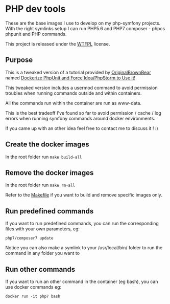 # PHP dev tools


These are the base images I use to develop on my php-symfony projects.
With the right symlinks setup I can run PHP5.6 and PHP7 composer - phpcs phpunit and PHP commands.
 
This project is released under the [WTFPL](LICENSE) license.
## Purpose

This is a tweaked version of a tutorial provided by [OriginalBrownBear](http://obrown.io/) named [Dockerize PhpUnit and Force Idea/PhpStorm to Use it!
](http://obrown.io/2015/12/23/phpunit-docker-phpstorm.html)

This tweaked version includes a usermod command to avoid permission troubles when running commands outside and within containers.

All the commands run within the container are run as www-data. 

This is the best tradeoff I've found so far to avoid permission / cache / log errors when running symfony commands around docker environments.

If you came up with an other idea feel free to contact me to discuss it ! :)

## Create the docker images

In the root folder run 
`make build-all`

## Remove the docker images

In the root folder run
`make rm-all`

Refer to the [Makefile](Makefile) if you want to build and remove specific images only. 

## Run predefined commands

If you want to run predefined commands, you can run the corresponding files with your own parameters, eg:

`php7/composer7 update`

Notice you can also make a symlink to your /usr/local/bin/ folder to run the command in any folder you want to

## Run other commands

If you want to run an other command in the container (eg bash), you can use docker commands eg:

`docker run -it php7 bash`